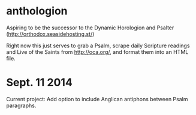 anthologion
===========

Aspiring to be the successor to the Dynamic Horologion and Psalter (http://orthodox.seasidehosting.st/)

Right now this just serves to grab a Psalm, scrape daily Scripture readings and Live of the Saints from http://oca.org/, and format them into an HTML file.

Sept. 11 2014
=============
Current project: Add option to include Anglican antiphons between Psalm paragraphs.
